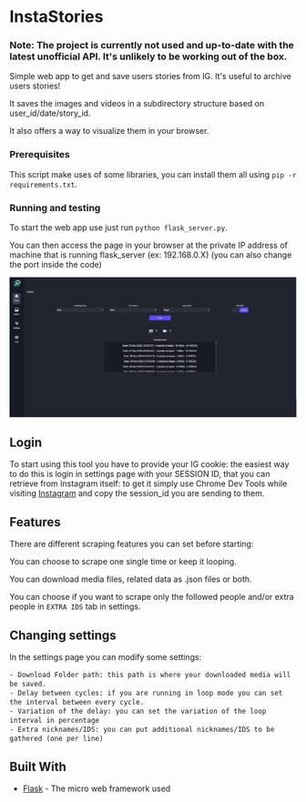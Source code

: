 # InstaStories

### Note: The project is currently not used and up-to-date with the latest unofficial API. It's unlikely to be working out of the box.

Simple web app to get and save users stories from IG.
It's useful to archive users stories!  

It saves the images and videos in a subdirectory structure based on user_id/date/story_id.

It also offers a way to visualize them in your browser.

### Prerequisites
This script make uses of some libraries, you can install them all using ```pip -r requirements.txt```.

### Running and testing
To start the web app use just run ```python flask_server.py```.

You can then access the page in your browser at the private IP address of machine that is running flask_server (ex: 192.168.0.X) (you can also change the port inside the code)

![Index page desktop screenshot](/screenshots/index_desktop.jpg "Index page")
## Login
To start using this tool you have to provide your IG cookie: the easiest way to do this is login in settings page with your SESSION ID, that you can retrieve from Instagram itself: to get it simply use Chrome Dev Tools while visiting [Instagram](instagram.com) and copy the session_id you are sending to them.

## Features
There are different scraping features you can set before starting: 

You can choose to scrape one single time or keep it looping.

You can download media files, related data as .json files or both.

You can choose if you want to scrape only the followed people and/or extra people in ```EXTRA IDS``` tab in settings.

## Changing settings
In the settings page you can modify some settings:

    - Download Folder path: this path is where your downloaded media will be saved.
    - Delay between cycles: if you are running in loop mode you can set the interval between every cycle.
    - Variation of the delay: you can set the variation of the loop interval in percentage
    - Extra nicknames/IDS: you can put additional nicknames/IDS to be gathered (one per line)

## Built With

* [Flask](https://flask.palletsprojects.com/en/1.1.x/) - The micro web framework used
